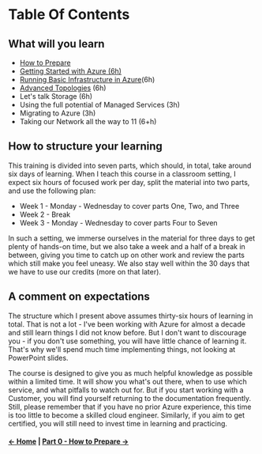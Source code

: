 # Table Of Contents

## What will you learn

* [How to Prepare](./Prepare.md)
* [Getting Started with Azure (6h)](./Part1/partOneIndex.md)
* [Running Basic Infrastructure in Azure](./Part2/partTwoIndex.md)(6h)
* [Advanced Topologies](./Part3/partThreeIndex.md) (6h)
* Let's talk Storage (6h)
* Using the full potential of Managed Services (3h)
* Migrating to Azure (3h)
* Taking our Network all the way to 11 (6+h)

## How to structure your learning

This training is divided into seven parts, which should, in total, take around six days of learning. When I teach this course in a classroom setting, I expect six hours of focused work per day, split the material into two parts, and use the following plan:
- Week 1 - Monday - Wednesday to cover parts One, Two, and Three
- Week 2 - Break
- Week 3 - Monday - Wednesday to cover parts Four to Seven

In such a setting, we immerse ourselves in the material for three days to get plenty of hands-on time, but we also take a week and a half of a break in between, giving you time to catch up on other work and review the parts which still make you feel uneasy. We also stay well within the 30 days that we have to use our credits (more on that later).

## A comment on expectations

The structure which I present above assumes thirty-six hours of learning in total. That is not a lot - I've been working with Azure for almost a decade and still learn things I did not know before. But I don't want to discourage you - if you don't use something, you will have little chance of learning it. That's why we'll spend much time implementing things, not looking at PowerPoint slides.

The course is designed to give you as much helpful knowledge as possible within a limited time. It will show you what's out there, when to use which service, and what pitfalls to watch out for. But if you start working with a Customer, you will find yourself returning to the documentation frequently. Still, please remember that if you have no prior Azure experience, this time is too little to become a skilled cloud engineer. Similarly, if you aim to get certified, you will still need to invest time in learning and practicing. 

####  [<- Home](../README.md) | [Part 0 - How to Prepare ->](../Content/Prepare.md)